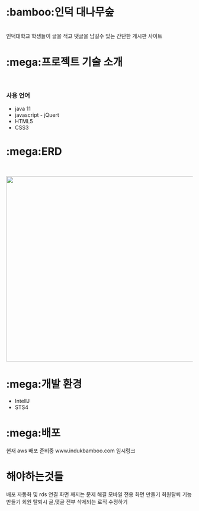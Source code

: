 <h1>:bamboo:인덕 대나무숲</h1><br>
인덕대학교 학생들이 글을 적고 댓글을 남길수 있는 간단한 게시판 사이트
<h1>:mega:프로젝트 기술 소개</h1><br>
<h3>사용 언어</h3>
<ul>
  <li>java 11</li>
  <li>javascript - jQuert</li>
  <li>HTML5</li>
  <li>CSS3</li>
</ul>
<h1>:mega:ERD</h1><br>
<p align="center" >
  <img width="650px" height="500px" src="https://github.com/Jhoyoon/Induk/assets/126047439/9a49170b-9e96-436f-b5d5-9c2bdcc2933d">
</p>
<h1>:mega:개발 환경</h1>
<ul>
  <li>IntellJ</li>
  <li>STS4</li>
</ul>
<h1>:mega:배포</h1>
현재 aws 배포 준비중
www.indukbamboo.com
임시링크
<h1>해야하는것들</h1>
배포 자동화 및 rds 연결
화면 깨지는 문제 해결
모바일 전용 화면 만들기
회원탈퇴 기능 만들기
회원 탈퇴시 글,댓글 전부 삭제되는 로직 수정하기


